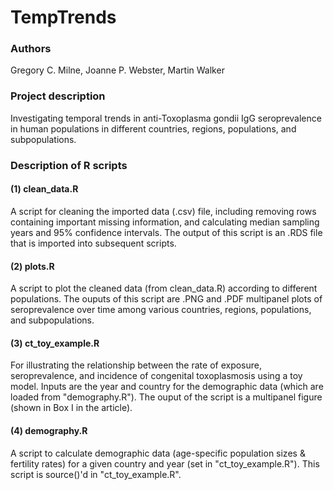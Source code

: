 TempTrends
===================
### Authors

Gregory C. Milne, Joanne P. Webster, Martin Walker

### Project description
Investigating temporal trends in anti-Toxoplasma gondii IgG seroprevalence in human populations in different countries, regions, populations, and subpopulations. 

### Description of R scripts

#### (1) clean_data.R

A script for cleaning the imported data (.csv) file, including removing rows containing important missing information, and calculating median sampling years and 95% confidence intervals. The output of this script is an .RDS file that is imported into subsequent scripts.

#### (2) plots.R

A script to plot the cleaned data (from clean_data.R) according to different populations. The ouputs of this script are .PNG and .PDF multipanel plots of seroprevalence over time among various countries, regions, populations, and subpopulations.


#### (3) ct_toy_example.R

For illustrating the relationship between the rate of exposure, seroprevalence, and incidence of congenital toxoplasmosis using a toy model. Inputs are the year and country for the demographic data (which are loaded from "demography.R"). The ouput of the script is a multipanel figure (shown in Box I in the article). 

#### (4) demography.R

A script to calculate demographic data (age-specific population sizes & fertility rates) for a given country and year (set in "ct_toy_example.R"). This script is source()'d in "ct_toy_example.R". 
